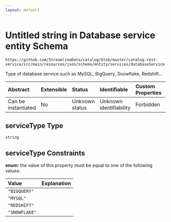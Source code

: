```yaml
---
layout: default
---
```


# Untitled string in Database service entity Schema

```text
https://github.com/StreamlineData/catalog/blob/master/catalog-rest-service/src/main/resources/json/schema/entity/services/databaseService.json#/properties/serviceType
```

Type of database service such as MySQL, BigQuery, Snowflake, Redshift...

| Abstract | Extensible | Status | Identifiable | Custom Properties | Additional Properties | Access Restrictions | Defined In |
| :--- | :--- | :--- | :--- | :--- | :--- | :--- | :--- |
| Can be instantiated | No | Unknown status | Unknown identifiability | Forbidden | Allowed | none | [databaseService.json\*](https://github.com/parthp2107/JsonMd/tree/7c007d55cf8a594dae64d75ff2874e8f1bc91e95/databaseService.md) |

## serviceType Type

`string`

## serviceType Constraints

**enum**: the value of this property must be equal to one of the following values:

| Value | Explanation |
| :--- | :--- |
| `"BIGQUERY"` |  |
| `"MYSQL"` |  |
| `"REDSHIFT"` |  |
| `"SNOWFLAKE"` |  |


